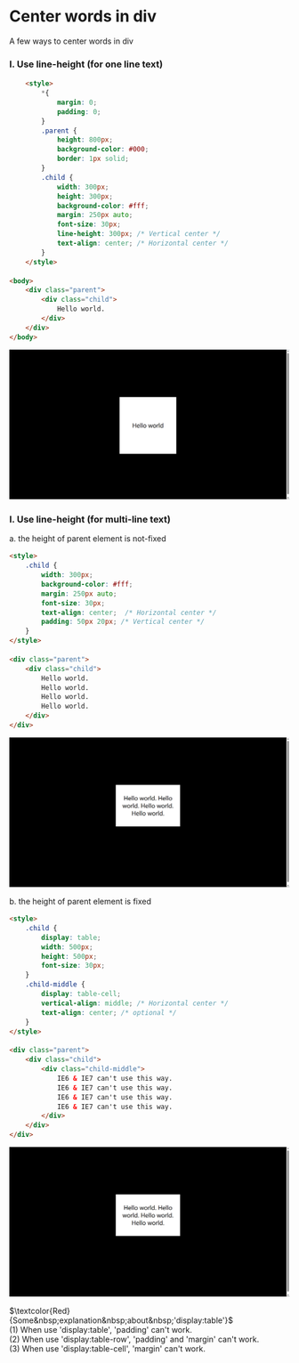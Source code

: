 # Center words in div
A few ways to center words in div

### I. Use line-height (for one line text)
```HTML
    <style>
        *{
            margin: 0;
            padding: 0;
        }
        .parent {
            height: 800px;
            background-color: #000;
            border: 1px solid;
        }
        .child {
            width: 300px;
            height: 300px;
            background-color: #fff;
            margin: 250px auto;
            font-size: 30px;
            line-height: 300px; /* Vertical center */
            text-align: center; /* Horizontal center */
        }
    </style>

<body>
    <div class="parent">
        <div class="child">
            Hello world.
        </div>
    </div>
</body>
```
![image](https://raw.githubusercontent.com/ShiyuLi05/center-div-in-css/main/center-words.png)

### I. Use line-height (for multi-line text)
a. the height of parent element is not-fixed
```HTML
<style>
    .child {
        width: 300px;
        background-color: #fff;
        margin: 250px auto;
        font-size: 30px;
        text-align: center;  /* Horizontal center */
        padding: 50px 20px; /* Vertical center */
    }
</style>

<div class="parent">
    <div class="child">
        Hello world.
        Hello world.
        Hello world.
        Hello world.
    </div>
</div>
```
![image](https://raw.githubusercontent.com/ShiyuLi05/center-div-in-css/center-words/center-words-2.png)

b. the height of parent element is fixed
```HTML
<style>
    .child {
        display: table;
        width: 500px;
        height: 500px;
        font-size: 30px;
    }
    .child-middle {
        display: table-cell; 
        vertical-align: middle; /* Horizontal center */
        text-align: center; /* optional */
    }
</style>

<div class="parent">
    <div class="child">
        <div class="child-middle">
            IE6 & IE7 can't use this way.
            IE6 & IE7 can't use this way.
            IE6 & IE7 can't use this way.
            IE6 & IE7 can't use this way.
        </div>
    </div>
</div>
```
![image](https://raw.githubusercontent.com/ShiyuLi05/center-div-in-css/center-words/center-words-2.png)

$\textcolor{Red}{Some&nbsp;explanation&nbsp;about&nbsp;'display:table'}$ </br>
 (1) When use 'display:table', 'padding' can't work.</br>
 (2) When use 'display:table-row', 'padding' and 'margin' can't work.</br>
 (3) When use 'display:table-cell', 'margin' can't work.</br>
